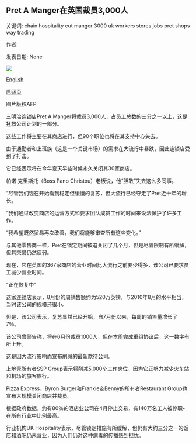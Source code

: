 ## Pret A Manger在英国裁员3,000人

关键词: chain hospitality cut manger 3000 uk workers stores jobs pret shops way trading

作者: 

发表日期: None

![](https://ichef.bbci.co.uk/news/1024/branded_news/FDD0/production/_113867946_pret1.jpg)

[English](Pret%20A%20Manger%20to%20cut%203%2C000%20jobs%20in%20the%20UK.md)

[原网页](https://www.bbc.com/news/business-53939526)

图片版权AFP

三明治连锁店Pret A Manger将裁员3,000人，占员工总数的三分之一以上，这是拯救公司计划的一部分。

这些工作将主要在其商店进行，但90个职位也将在其支持中心失去。

由于通勤者和上班族（这是一个关键市场）的需求在大流行中暴跌，因此连锁店受到了打击。

它已经表示将在今年夏天早些时候永久关闭其30家商店。

帕诺·克里斯托（Boss Pano Christou）老板说，他“胆敢”失去这么多同事。

“尽管我们现在开始看到稳定但缓慢的复苏，但大流行已经夺走了Pret近十年的增长。

“我们通过改变商店的运营方式和要求团队成员工作的时间来设法保护了许多工作。

“我希望既然贸易再次改善，我们将能够审查所有这些变化。”

与其他零售商一样，Pret在锁定期间被迫关闭了几个月，但是尽管限制有所缓解，但其交易仍然疲弱。

现在，它在英国的367家商店的营业时间比大流行之前要少得多，该公司已要求员工减少营业时间。

“正在恢复中”

这家连锁店表示，8月份的周销售额约为520万英镑，与2010年8月的水平相当，当时该公司的规模还很小。

但是，该公司表示，复苏显然已经开始，自7月份以来，每周的销售量增长了7％。

该公司曾警告称，将在6月份裁员1000人，但在本周完成重组协议后，这一数字有所上升。

这是因大流行影响而宣布削减的最新款待公司。

上地壳所有者SSP Group表示将削减5,000个工作岗位，因为它正努力减少火车站和机场的旅客旅行。

Pizza Express，Byron Burger和Frankie＆Benny的所有者Restaurant Group也宣布大规模关闭商店并裁员。

根据政府数据，约有80％的酒店业公司在4月停止交易，有140万名工人被停职-在所有行业中比例最高。

行业机构UK Hospitality表示，尽管锁定措施有所缓解，但仍有大约三分之一的饭店和酒吧仍未营业，因为人们仍对这种病毒的传播感到担忧。